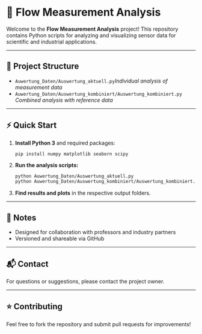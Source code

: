 # 🚀 Flow Measurement Analysis

Welcome to the **Flow Measurement Analysis** project!
This repository contains Python scripts for analyzing and visualizing sensor data for scientific and industrial applications.

---

## 📂 Project Structure

- `Auwertung_Daten/Auswertung_aktuell.py`*Individual analysis of measurement data*
- `Auwertung_Daten/Auswertung_kombiniert/Auswertung_kombiniert.py`
  *Combined analysis with reference data*

---

## ⚡ Quick Start

1. **Install Python 3** and required packages:
   ```
   pip install numpy matplotlib seaborn scipy
   ```
2. **Run the analysis scripts:**
   ```bash
   python Auwertung_Daten/Auswertung_aktuell.py
   python Auwertung_Daten/Auswertung_kombiniert/Auswertung_kombiniert.py
   ```
3. **Find results and plots** in the respective output folders.

---

## 📝 Notes

- Designed for collaboration with professors and industry partners
- Versioned and shareable via GitHub

---

## 📬 Contact

For questions or suggestions, please contact the project owner.

---

## ⭐️ Contributing

Feel free to fork the repository and submit pull requests for improvements!

